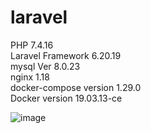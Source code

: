 # laravel

PHP 7.4.16<br />
Laravel Framework 6.20.19<br />
mysql  Ver 8.0.23<br />
nginx 1.18<br />
docker-compose version 1.29.0<br />
Docker version 19.03.13-ce<br />

![image](https://user-images.githubusercontent.com/70248415/114794161-d48c9300-9dc6-11eb-8f10-38902c222562.png)
